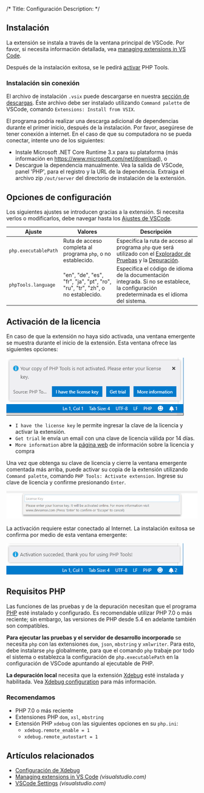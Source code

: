 /*
Title: Configuración
Description: 
*/

## Instalación

La extensión se instala a través de la ventana principal de VSCode. Por favor, si necesita información detallada, vea [managing extensions in VS Code](https://code.visualstudio.com/docs/editor/extension-gallery).

Después de la instalación exitosa, se le pedirá [activar](#license-activation) PHP Tools.

### Instalación sin conexión

El archivo de instalación `.vsix` puede descargarse en nuestra [sección de descargas](https://www.devsense.com/download#vscode). Éste  archivo debe ser instalado utilizando `Command palette` de VSCode, comando `Extensions: Install from VSIX`.

El programa podría realizar una descarga adicional de dependencias durante el primer inicio, después de la instalación. Por favor, asegúrese de tener conexión a internet. En el caso de que su computadora no se pueda conectar, intente uno de los siguientes:

- Instale Microsoft .NET Core Runtime 3.x para su plataforma (más información en https://www.microsoft.com/net/download), o
- Descargue la dependencia manualmente. Vea la salida de VSCode, panel 'PHP', para el registro y la URL de la dependencia. Extraiga el archivo zip `/out/server` del directorio de instalación de la extensión.

## Opciones de configuración

Los siguientes ajustes se introducen gracias a la extensión. Si necesita verlos o modificarlos, debe navegar hasta los [Ajustes de VSCode](https://code.visualstudio.com/docs/getstarted/settings).

Ajuste | Valores | Descripción
---     | ---    | ---
`php.executablePath` | Ruta de acceso completa al programa `php`, o no establecido. | Especifica la ruta de acceso al programa `php` que será utilizado con el [Explorador de Pruebas](test-explorer) y la [Depuración](debug).
`phpTools.language` | "en", "de", "es", "fr", "ja", "pt", "ro", "ru", "tr", "zh", o no establecido. | Especifica el código de idioma de la documentación integrada. Si no se establece, la configuración predeterminada es el idioma del sistema.

## Activación de la licencia

En caso de que la extensión no haya sido activada, una ventana emergente se muestra durante el inicio de la extensión. Esta ventana ofrece las siguientes opciones: 

![Activate PHP Tools](imgs/activate-phptools-vscode.png)

- `I have the license key` le permite ingresar la clave de la licencia y activar la extensión.
- `Get trial` le envía un email con una clave de licencia válida por 14 días.
- `More information` abre la [página web](https://www.devsense.com/purchase) de información sobre la licencia y compra

Una vez que obtenga su clave de licencia y cierre la ventana emergente comentada más arriba, puede activar su copia de la extensión utilizando `Command palette`, comando `PHP Tools: Activate extension`. Ingrese su clave de licencia y confirme presionando `Enter`.

![Enter License Key](imgs/enter-license-key.png)

La activación requiere estar conectado al Internet. La instalación exitosa se confirma por medio de esta ventana emergente:

![Enter License Key](imgs/activation-succeeded-vscode.png)

## Requisitos PHP 

Las funciones de las pruebas y de la depuración necesitan que el programa [PHP](https://secure.php.net/) esté instalado y configurado. Es recomendable utilizar PHP 7.0 o más reciente; sin embargo, las versiones de PHP desde 5.4 en adelante también son compatibles.

**Para ejecutar las pruebas y el servidor de desarrollo incorporado** se necesita `php` con las extensiones  `dom`, `json`, `mbstring` y `xmlwriter`. Para esto, debe instalarse `php` globalmente, para que el comando `php` trabaje por todo el sistema o establezca la configuración de `php.executablePath` en la configuración de VSCode apuntando al ejecutable de PHP.

**La depuración local** necesita que la extensión [Xdebug](https://xdebug.org/) esté instalada y habilitada. Vea [Xdebug configuration](debug/xdebug) para más información.

### Recomendamos

- PHP 7.0 o más reciente
- Extensiones PHP `dom`, `xsl`, `mbstring`
- Extensión PHP `xdebug` con las siguientes opciones en su `php.ini`:
  - `xdebug.remote_enable = 1`
  - `xdebug.remote_autostart = 1`

## Artículos relacionados

- [Configuración de Xdebug](debug/xdebug)
- [Managing extensions in VS Code](https://code.visualstudio.com/docs/editor/extension-gallery) *(visualstudio.com)*
- [VSCode Settings](https://code.visualstudio.com/docs/getstarted/settings) *(visualstudio.com)*

